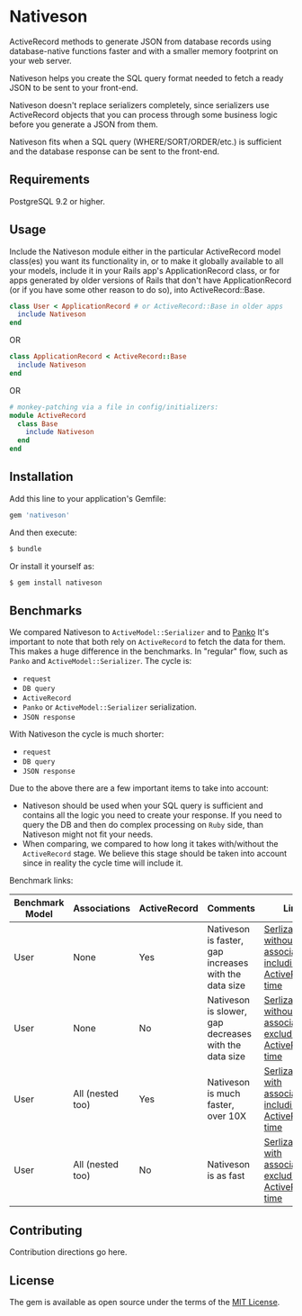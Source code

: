 # Nativeson

ActiveRecord methods to generate JSON from database records using database-native functions
faster and with a smaller memory footprint on your web server.

Nativeson helps you create the SQL query format needed to fetch a ready JSON to be sent to
your front-end.

Nativeson doesn't replace serializers completely, since serializers use ActiveRecord objects
that you can process through some business logic before you generate a JSON from them.

Nativeson fits when a SQL query (WHERE/SORT/ORDER/etc.) is sufficient and the
database response can be sent to the front-end.

## Requirements

PostgreSQL 9.2 or higher.

## Usage

Include the Nativeson module either in the particular ActiveRecord model class(es) you want its functionality in, or to make it globally available to all your models, include it in your Rails app's ApplicationRecord class, or for apps generated by older versions of Rails that don't have ApplicationRecord (or if you have some other reason to do so), into ActiveRecord::Base.

```ruby
class User < ApplicationRecord # or ActiveRecord::Base in older apps
  include Nativeson
end
```
OR
```ruby
class ApplicationRecord < ActiveRecord::Base
  include Nativeson
end
```
OR
```ruby
# monkey-patching via a file in config/initializers:
module ActiveRecord
  class Base
    include Nativeson
  end
end
```

## Installation
Add this line to your application's Gemfile:

```ruby
gem 'nativeson'
```

And then execute:
```bash
$ bundle
```

Or install it yourself as:
```bash
$ gem install nativeson
```

## Benchmarks

We compared Nativeson to `ActiveModel::Serializer` and to [Panko](https://github.com/yosiat/panko_serializer)
It's important to note that both rely on `ActiveRecord` to fetch the data for them.
This makes a huge difference in the benchmarks.
In "regular" flow, such as `Panko` and `ActiveModel::Serializer`.
The cycle is:
* `request`
* `DB query`
* `ActiveRecord`
* `Panko` or `ActiveModel::Serializer` serialization.
* `JSON response`

With Nativeson the cycle is much shorter:
* `request`
* `DB query`
* `JSON response`

Due to the above there are a few important items to take into account:
* Nativeson should be used when your SQL query is sufficient and contains all
  the logic you need to create your response.
  If you need to query the DB and then do complex processing on `Ruby` side,
  than Nativeson might not fit your needs.
* When comparing, we compared to how long it takes with/without the `ActiveRecord`
  stage. We believe this stage should be taken into account since in reality the cycle
  time will include it.
  
  
Benchmark links:  

Benchmark Model | Associations | ActiveRecord | Comments | Link
----------------|--------------|--------------|----------|--------
User            | None         | Yes          | Nativeson is faster, gap increases with the data size  | [Serlization without association, including ActiveRecord time](test/dummy/test/benchmarks/users_no_associations/including_active_records/benchmark.rb)
User            | None         | No           | Nativeson is slower, gap decreases with the data size  | [Serlization without association, excluding ActiveRecord time](test/dummy/test/benchmarks/users_no_associations/excluding_active_records/benchmark.rb)
User            | All (nested too) | Yes      | Nativeson is much faster, over 10X | [Serlization with association, including ActiveRecord time](test/dummy/test/benchmarks/users_all_associations/including_active_records/benchmark.rb)
User            | All (nested too) | No       | Nativeson is as fast  | [Serlization with association, excluding ActiveRecord time](test/dummy/test/benchmarks/users_all_associations/excluding_active_records/benchmark.rb)


## Contributing
Contribution directions go here.

## License
The gem is available as open source under the terms of the [MIT License](https://opensource.org/licenses/MIT).
